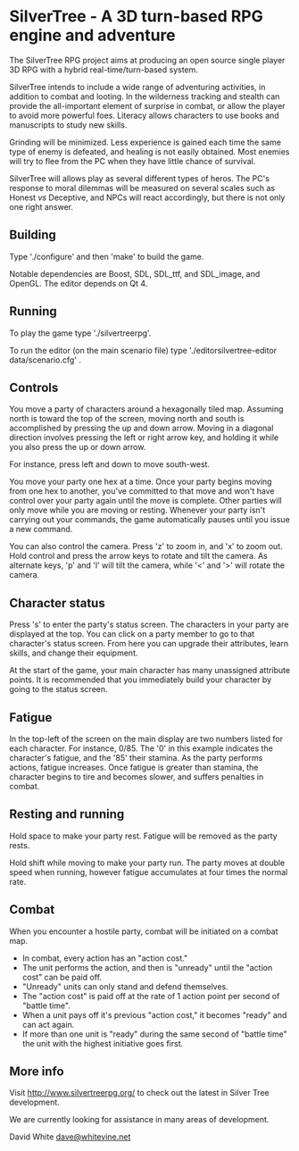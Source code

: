 # SilverTree - A 3D turn-based RPG engine and adventure

The SilverTree RPG project aims at producing an open source single player
3D RPG with a hybrid real-time/turn-based system.

SilverTree intends to include a wide range of adventuring activities, in
addition to combat and looting. In the wilderness tracking and stealth can
provide the all-important element of surprise in combat, or allow the player
to avoid more powerful foes. Literacy allows characters to use books and
manuscripts to study new skills.

Grinding will be minimized. Less experience is gained each time the same type
of enemy is defeated, and healing is not easily obtained. Most enemies will
try to flee from the PC when they have little chance of survival.

SilverTree will allows play as several different types of heros. The PC's
response to moral dilemmas will be measured on several scales such as Honest
*vs* Deceptive, and NPCs will react accordingly, but there is not only one 
right answer.

## Building

Type './configure' and then 'make' to build the game.

Notable dependencies are Boost, SDL, SDL_ttf, and SDL_image, and OpenGL. The
editor depends on Qt 4.

## Running

To play the game type './silvertreerpg'.

To run the editor (on the main scenario file) type './editorsilvertree-editor
data/scenario.cfg' .

## Controls

You move a party of characters around a hexagonally tiled map. Assuming north
is toward the top of the screen, moving north and south is accomplished by
pressing the up and down arrow. Moving in a diagonal direction involves
pressing the left or right arrow key, and holding it while you also press the
up or down arrow.

For instance, press left and down to move south-west.

You move your party one hex at a time. Once your party begins moving from one
hex to another, you've committed to that move and won't have control over your
party again until the move is complete.  Other parties will only move while
you are moving or resting.  Whenever your party isn't carrying out your
commands, the game automatically pauses until you issue a new command.

You can also control the camera. Press 'z' to zoom in, and 'x' to zoom out.
Hold control and press the arrow keys to rotate and tilt the camera.  As
alternate keys, 'p' and 'l' will tilt the camera, while '<' and '>' will
rotate the camera.

## Character status

Press 's' to enter the party's status screen. The characters in your party are
displayed at the top. You can click on a party member to go to that
character's status screen. From here you can upgrade their attributes, learn
skills, and change their equipment.

At the start of the game, your main character has many unassigned attribute
points. It is recommended that you immediately build your character by going
to the status screen.

## Fatigue

In the top-left of the screen on the main display are two numbers listed for
each character. For instance, 0/85. The '0' in this example indicates the
character's fatigue, and the '85' their stamina. As the party performs
actions, fatigue increases. Once fatigue is greater than stamina, the
character begins to tire and becomes slower, and suffers penalties in combat.

## Resting and running

Hold space to make your party rest. Fatigue will be removed as the party
rests.

Hold shift while moving to make your party run. The party moves at double
speed when running, however fatigue accumulates at four times the normal rate.

## Combat

When you encounter a hostile party, combat will be initiated on a combat map.

* In combat, every action has an "action cost."
* The unit performs the action, and then is "unready" until the "action cost"
can be paid off.
* "Unready" units can only stand and defend themselves.
* The "action cost" is paid off at the rate of 1 action point per second of
"battle time".
* When a unit pays off it's previous "action cost," it becomes "ready" and can
act again.
* If more than one unit is "ready" during the same second of "battle time" the
unit with the highest initiative goes first.

## More info

Visit http://www.silvertreerpg.org/ to check out the latest in Silver Tree
development.

We are currently looking for assistance in many areas of development.

David White
dave@whitevine.net
